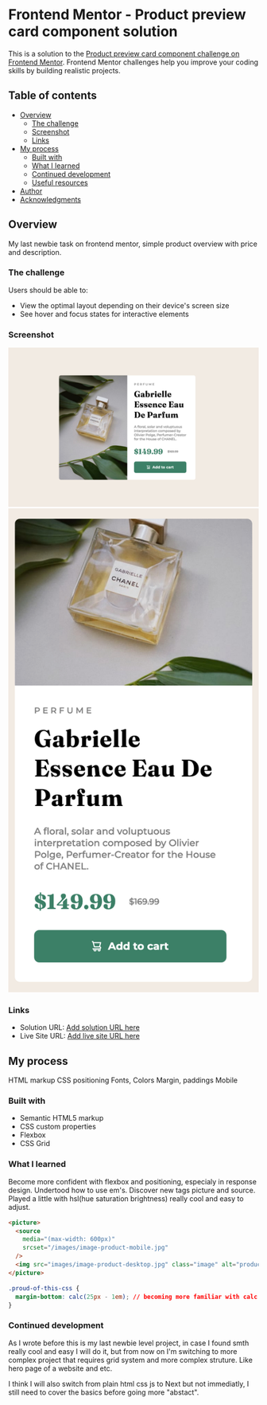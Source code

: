 # Frontend Mentor - Product preview card component solution

This is a solution to the [Product preview card component challenge on Frontend Mentor](https://www.frontendmentor.io/challenges/product-preview-card-component-GO7UmttRfa). Frontend Mentor challenges help you improve your coding skills by building realistic projects.

## Table of contents

- [Overview](#overview)
  - [The challenge](#the-challenge)
  - [Screenshot](#screenshot)
  - [Links](#links)
- [My process](#my-process)
  - [Built with](#built-with)
  - [What I learned](#what-i-learned)
  - [Continued development](#continued-development)
  - [Useful resources](#useful-resources)
- [Author](#author)
- [Acknowledgments](#acknowledgments)

## Overview

My last newbie task on frontend mentor, simple product overview with price and description.

### The challenge

Users should be able to:

- View the optimal layout depending on their device's screen size
- See hover and focus states for interactive elements

### Screenshot

!["Desktop"](./screenshots/desktop-design.png)
!["Mobile"](./screenshots/mobile-design.png)

### Links

- Solution URL: [Add solution URL here](https://your-solution-url.com)
- Live Site URL: [Add live site URL here](https://your-live-site-url.com)

## My process

HTML markup
CSS positioning
Fonts, Colors
Margin, paddings
Mobile

### Built with

- Semantic HTML5 markup
- CSS custom properties
- Flexbox
- CSS Grid

### What I learned

Become more confident with flexbox and positioning, especialy in response design. Undertood how to use em's. Discover new tags picture and source.
Played a little with hsl(hue saturation brightness) really cool and easy to adjust.

```html
<picture>
  <source
    media="(max-width: 600px)"
    srcset="/images/image-product-mobile.jpg"
  />
  <img src="images/image-product-desktop.jpg" class="image" alt="product" />
</picture>
```

```css
.proud-of-this-css {
  margin-bottom: calc(25px - 1em); // becoming more familiar with calc
}
```

### Continued development

As I wrote before this is my last newbie level project, in case I found smth really cool and easy I will do it, but from now on I'm switching to more complex project
that requires grid system and more complex struture. Like hero page of a website and etc.

I think I will also switch from plain html css js to Next but not immediatly, I still need to cover the basics before going more "abstact".
